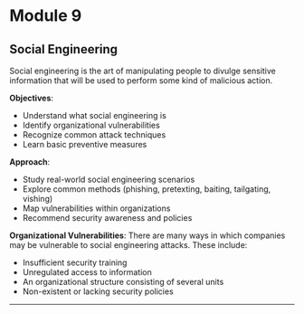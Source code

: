 # Module 9

## Social Engineering
Social engineering is the art of manipulating people to divulge sensitive information that will be used to perform some kind of malicious action.

**Objectives**:
- Understand what social engineering is
- Identify organizational vulnerabilities
- Recognize common attack techniques
- Learn basic preventive measures

**Approach**:
- Study real-world social engineering scenarios
- Explore common methods (phishing, pretexting, baiting, tailgating, vishing)
- Map vulnerabilities within organizations
- Recommend security awareness and policies

**Organizational Vulnerabilities**:
There are many ways in which companies may be vulnerable to social engineering attacks. These include:
- Insufficient security training
- Unregulated access to information
- An organizational structure consisting of several units
- Non-existent or lacking security policies

---

### 
